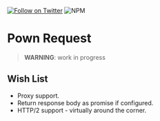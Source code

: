 [![Follow on Twitter](https://img.shields.io/twitter/follow/pownjs.svg?logo=twitter)](https://twitter.com/pownjs)
![NPM](https://img.shields.io/npm/v/@pown/request.svg)

# Pown Request

> **WARNING**: work in progress

## Wish List


* Proxy support.
* Return response body as promise if configured.
* HTTP/2 support - virtually around the corner.
